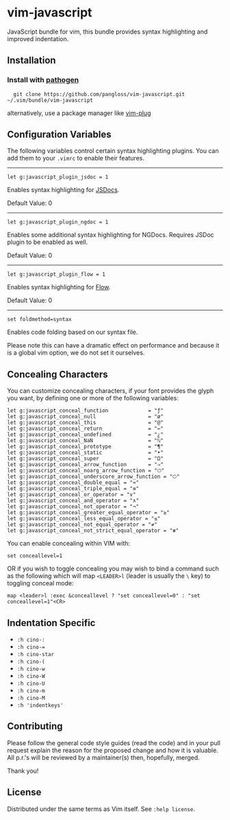 # vim-javascript

JavaScript bundle for vim, this bundle provides syntax highlighting and
improved indentation.


## Installation

### Install with [pathogen](https://github.com/tpope/vim-pathogen)

      git clone https://github.com/pangloss/vim-javascript.git ~/.vim/bundle/vim-javascript

alternatively, use a package manager like [vim-plug](https://github.com/junegunn/vim-plug)


## Configuration Variables

The following variables control certain syntax highlighting plugins. You can
add them to your `.vimrc` to enable their features.

-----------------

```
let g:javascript_plugin_jsdoc = 1
```

Enables syntax highlighting for [JSDocs](http://usejsdoc.org/).

Default Value: 0

-----------------

```
let g:javascript_plugin_ngdoc = 1
```

Enables some additional syntax highlighting for NGDocs. Requires JSDoc plugin
to be enabled as well.

Default Value: 0

-----------------

```
let g:javascript_plugin_flow = 1
```

Enables syntax highlighting for [Flow](https://flowtype.org/).

Default Value: 0

-----------------

```
set foldmethod=syntax
```

Enables code folding based on our syntax file.

Please note this can have a dramatic effect on performance and because it is a
global vim option, we do not set it ourselves.


## Concealing Characters

You can customize concealing characters, if your font provides the glyph you want, by defining one or more of the following
variables:

    let g:javascript_conceal_function             = "ƒ"
    let g:javascript_conceal_null                 = "ø"
    let g:javascript_conceal_this                 = "@"
    let g:javascript_conceal_return               = "⇚"
    let g:javascript_conceal_undefined            = "¿"
    let g:javascript_conceal_NaN                  = "ℕ"
    let g:javascript_conceal_prototype            = "¶"
    let g:javascript_conceal_static               = "•"
    let g:javascript_conceal_super                = "Ω"
    let g:javascript_conceal_arrow_function       = "⇒"
    let g:javascript_conceal_noarg_arrow_function = "🞅"
    let g:javascript_conceal_underscore_arrow_function = "🞅"
    let g:javascript_conceal_double_equal = "≈"
    let g:javascript_conceal_triple_equal = "≡"
    let g:javascript_conceal_or_operator = "∨"
    let g:javascript_conceal_and_operator = "∧"
    let g:javascript_conceal_not_operator = "¬"
    let g:javascript_conceal_greater_equal_operator = "≥"
    let g:javascript_conceal_less_equal_operator = "≤"
    let g:javascript_conceal_not_equal_operator = "≠"
    let g:javascript_conceal_not_strict_equal_operator = "≢"


You can enable concealing within VIM with:

    set conceallevel=1

OR if you wish to toggle concealing you may wish to bind a command such as the following which will map `<LEADER>l` (leader is usually the `\` key) to toggling conceal mode:

    map <leader>l :exec &conceallevel ? "set conceallevel=0" : "set conceallevel=1"<CR>


## Indentation Specific

* `:h cino-:`
* `:h cino-=`
* `:h cino-star`
* `:h cino-(`
* `:h cino-w`
* `:h cino-W`
* `:h cino-U`
* `:h cino-m`
* `:h cino-M`
* `:h 'indentkeys'`

## Contributing

Please follow the general code style
guides (read the code) and in your pull request explain the reason for the
proposed change and how it is valuable. All p.r.'s will be reviewed by a
maintainer(s) then, hopefully, merged.

Thank you!


## License

Distributed under the same terms as Vim itself. See `:help license`.
